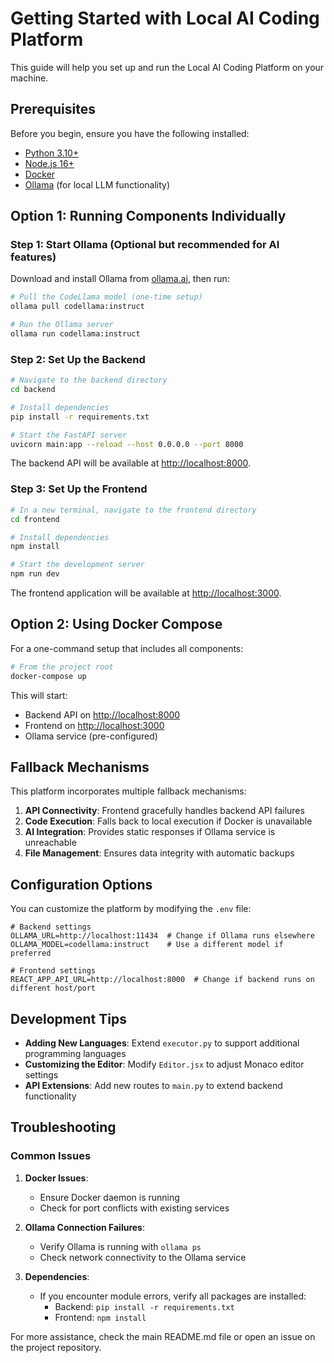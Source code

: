 # Getting Started with Local AI Coding Platform

This guide will help you set up and run the Local AI Coding Platform on your machine.

## Prerequisites

Before you begin, ensure you have the following installed:

- [Python 3.10+](https://www.python.org/downloads/)
- [Node.js 16+](https://nodejs.org/)
- [Docker](https://www.docker.com/products/docker-desktop/)
- [Ollama](https://ollama.ai/) (for local LLM functionality)

## Option 1: Running Components Individually

### Step 1: Start Ollama (Optional but recommended for AI features)

Download and install Ollama from [ollama.ai](https://ollama.ai/), then run:

```bash
# Pull the CodeLlama model (one-time setup)
ollama pull codellama:instruct

# Run the Ollama server
ollama run codellama:instruct
```

### Step 2: Set Up the Backend

```bash
# Navigate to the backend directory
cd backend

# Install dependencies
pip install -r requirements.txt

# Start the FastAPI server
uvicorn main:app --reload --host 0.0.0.0 --port 8000
```

The backend API will be available at [http://localhost:8000](http://localhost:8000).

### Step 3: Set Up the Frontend

```bash
# In a new terminal, navigate to the frontend directory
cd frontend

# Install dependencies
npm install

# Start the development server
npm run dev
```

The frontend application will be available at [http://localhost:3000](http://localhost:3000).

## Option 2: Using Docker Compose

For a one-command setup that includes all components:

```bash
# From the project root
docker-compose up
```

This will start:
- Backend API on [http://localhost:8000](http://localhost:8000)
- Frontend on [http://localhost:3000](http://localhost:3000) 
- Ollama service (pre-configured)

## Fallback Mechanisms

This platform incorporates multiple fallback mechanisms:

1. **API Connectivity**: Frontend gracefully handles backend API failures
2. **Code Execution**: Falls back to local execution if Docker is unavailable
3. **AI Integration**: Provides static responses if Ollama service is unreachable
4. **File Management**: Ensures data integrity with automatic backups

## Configuration Options

You can customize the platform by modifying the `.env` file:

```
# Backend settings
OLLAMA_URL=http://localhost:11434  # Change if Ollama runs elsewhere
OLLAMA_MODEL=codellama:instruct    # Use a different model if preferred

# Frontend settings  
REACT_APP_API_URL=http://localhost:8000  # Change if backend runs on different host/port
```

## Development Tips

- **Adding New Languages**: Extend `executor.py` to support additional programming languages
- **Customizing the Editor**: Modify `Editor.jsx` to adjust Monaco editor settings
- **API Extensions**: Add new routes to `main.py` to extend backend functionality

## Troubleshooting

### Common Issues

1. **Docker Issues**:
   - Ensure Docker daemon is running
   - Check for port conflicts with existing services

2. **Ollama Connection Failures**:
   - Verify Ollama is running with `ollama ps`
   - Check network connectivity to the Ollama service

3. **Dependencies**:
   - If you encounter module errors, verify all packages are installed:
     - Backend: `pip install -r requirements.txt`
     - Frontend: `npm install`

For more assistance, check the main README.md file or open an issue on the project repository.
